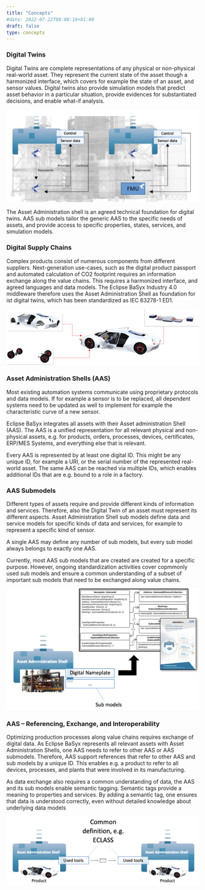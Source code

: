 ```yaml
---
title: "Concepts"
#date: 2022-07-22T08:08:18+01:00
draft: false
type: concepts
---
```


<!-- ![AAS Holistic ilustration alt](images/holistic_aas.png) -->

### Digital Twins

Digital Twins are complete representations of any physical or non-physical real-world asset. They represent the current state of the asset though a harmonized interface, which covers for example the state of an asset, and sensor values. Digital twins also provide simulation models that predict asset behavior in a particular situation, provide evidences for substantiated decisions, and enable what-if analysis. 

![Fig 3: Digital Twins ilustration](images/digital_twins.png)

The Asset Administration shell is an agreed technical foundation for digital twins. AAS sub models tailor the generic AAS to the specific needs of assets, and provide access to specific properties, states, services, and simulation models.


### Digital Supply Chains

Complex products consist of numerous components from different suppliers. Next-generation use-cases, such as the digital product passport and automated calculation of CO2 footprint requires an information exchange along the value chains. This requires a harmonized interface, and agreed languages and data models. The Eclipse BaSyx Industry 4.0 middleware therefore uses the Asset Administration Shell as foundation for ist digital twins, which has been standardized as IEC 63278-1 ED1.

![Fig 4: Digital Twins ilustration](images/digital_supply_chains.png)


### Asset Administration Shells (AAS)

Most existing automation systems communicate using proprietary protocols and data models. If for example a sensor is to be replaced, all dependent systems need to be updated as well to implement for example the characteristic curve of a new sensor.

Eclipse BaSyx integrates all assets with their Asset administration Shell (AAS). The AAS is a unified representation for all relevant physical and non-physical assets, e.g. for products, orders, processes, devices, certificates, ERP/MES Systems, and everything else that is relevant. 

Every AAS is represented by at least one digital ID. This might be any unique ID, for example a URI, or the serial number of the represented real-world asset. The same AAS can be reached via multiple IDs, which enables additional IDs that are e.g. bound to a role in a factory.


<!-- ![AAS Data ilustration alt](images/aas_data.png) -->


### AAS Submodels

Different types of assets require and provide different kinds of information and services. Therefore, also the Digital Twin of an asset must represent its different aspects. Asset Administration Shell sub models define data and service models for specific kinds of data and services, for example to represent a specific kind of sensor. 

A single AAS may define any number of sub models, but every sub model always belongs to exactly one AAS. 

Currently, most AAS sub models that are created are created for a specific purpose. However, ongoing standardization activities cover copmmonly used sub models and ensure a common understanding of a subset of important sub models that need to be exchanged along value chains. 


![AAS Submodels ilustration alt](images/aas_submodels.png)


### AAS – Referencing, Exchange, and Interoperability

<!-- {{< figure src="./images/aas_reference_and_exchange.png" class="img-left">}} 
![AAS Referencing and Exchange ilustration alt](images/aas_reference_and_exchange.png) -->

Optimizing production processes along value chains requires exchange of digital data. As Eclipse BaSyx represents all relevant assets with Asset Administration Shells, one AAS needs to refer to other AAS or AAS submodels. Therefore, AAS support references that refer to other AAS and sub models by a unique ID. This enables e.g. a product to refer to all devices, processes, and plants that were involved in its manufacturing.

As data exchange also requires a common understanding of data, the AAS and its sub models enable semantic tagging. Semantic tags provide a meaning to properties and services. By adding a semantic tag, one ensures that data is understood correctly, even without detailed knowledge about underlying data models

![Interoperability ilustration alt](images/interoperability.png)


<!--
### Interoperability

Digital twins based on AAS and AAS sub models digitize value chains. This requires e.g. inter-company interactions. Today, these interactions are limited by different protocols and data models, which limit data exchange abilities. 

Exchanging data requires a common understanding with respect to the meaning of data. The AAS and its sub models enable semantic tagging, to provide this meaning. By adding a semantic meaning to services and properties, one ensures that data is understood correctly, even without detail knowledge about underlying data models.


### Integrating Live Process Data from Assets

Digital Twins shall represent the current state of an asset. Therefore, AAS sub models need to connect to real-world entities, e.g. devices or software systems, and provide access to live data through properties and services. A vibration sub model would for example provide recent measurements from vibration sensors.

Eclipse BaSyx connects digital twins to real-world assets with data provider components that communicate through a variety of IoT, IIoT protocols, such as OPC UA, MQTT, http/REST, as well as field bus protocols with assets. AAS sub models optionally preprocess raw data, and provide data through sub model properties and services. 

Sub models may notify MQTT subscribers about relevant changes in property values to avoid polling of values. 

![Live Process data from asset ilustration alt](images/live_process_aas.png)


### Unified Interfaces to Assets, Data, and Everything Else

{{< figure src="./images/unified_interfaces_aas_data.png" class="img-right">}}

Digital twins need to integrate a lot of data sources. AAS sub models may therefore serve as „plugins“, i.e. unified interfaces to legacy systems and information that need to be integrated into digitized manufacturing processes.

This simplifies the integration of high specific systems, such as databases, web services, and ontologies that enable e.g. access to PLM data, or recipes. 

This enables the integration of existing data sources with proprietary and specialized APIs, which are not supported by the Eclipse BaSyx data provider component. A common use-case is the integration of e.g. apache Kafka streams. With the Eclipse BaSyx SDKs, everybody can develop tailored AAS sub models that connect to existing, or specific systems, and therefore serve as „plugins“ for the digitized manufacturing process.


### Applications & Tools

Eclipse BaSyx provides pre-configured Industry 4.0 tools, and is compatible with ready-to-use (open-source) toolchains:

* The [*AAS Package Explorer*](https://github.com/admin-shell-io/aasx-package-explorer) enables users to create Asset Administration shells and AAS Sub Models for assets. It also enables the creation of new AAS types and sub model types.
* The BaSyx AAS Viewer application enables users to lookup AAS and sub model from a registry server, and displays AAS contents to enable process tracking.
* The open-source Eclipse Streamsheets application enables real-time data analytics, transformation and analysis.
* The open-source Grafana application visualizes data and enables the creation of dashboards and virtual control rooms.
* The open-source Node.Red application automates reaction to events, e.g. detected unusual sensor values.

![Application and tools ilustration alt](images/application_and_tools.png)
-->